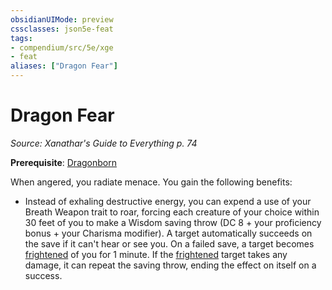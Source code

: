 ```yaml
---
obsidianUIMode: preview
cssclasses: json5e-feat
tags:
- compendium/src/5e/xge
- feat
aliases: ["Dragon Fear"]
---
```

# Dragon Fear
*Source: Xanathar's Guide to Everything p. 74*  

**Prerequisite**: [Dragonborn](/compendium/races/dragonborn.md)

When angered, you radiate menace. You gain the following benefits:

- Instead of exhaling destructive energy, you can expend a use of your Breath Weapon trait to roar, forcing each creature of your choice within 30 feet of you to make a Wisdom saving throw (DC 8 + your proficiency bonus + your Charisma modifier). A target automatically succeeds on the save if it can't hear or see you. On a failed save, a target becomes [frightened](/compendium/rules/conditions.md#frightened) of you for 1 minute. If the [frightened](/compendium/rules/conditions.md#frightened) target takes any damage, it can repeat the saving throw, ending the effect on itself on a success.